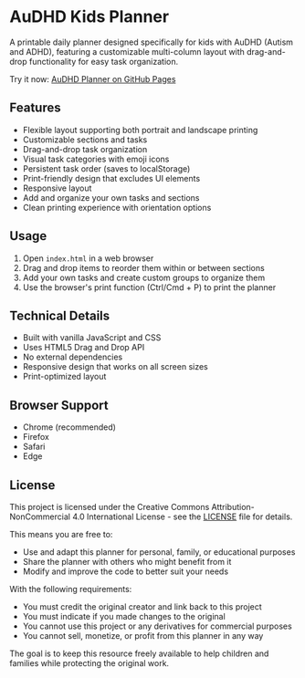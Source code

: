 # AuDHD Kids Planner

A printable daily planner designed specifically for kids with AuDHD (Autism and ADHD), featuring a customizable multi-column layout with drag-and-drop functionality for easy task organization.

Try it now: [AuDHD Planner on GitHub Pages](https://olioskar.github.io/AuDHD-Planner/)

## Features

- Flexible layout supporting both portrait and landscape printing
- Customizable sections and tasks
- Drag-and-drop task organization
- Visual task categories with emoji icons
- Persistent task order (saves to localStorage)
- Print-friendly design that excludes UI elements
- Responsive layout
- Add and organize your own tasks and sections
- Clean printing experience with orientation options

## Usage

1. Open `index.html` in a web browser
2. Drag and drop items to reorder them within or between sections
3. Add your own tasks and create custom groups to organize them
4. Use the browser's print function (Ctrl/Cmd + P) to print the planner

## Technical Details

- Built with vanilla JavaScript and CSS
- Uses HTML5 Drag and Drop API
- No external dependencies
- Responsive design that works on all screen sizes
- Print-optimized layout

## Browser Support

- Chrome (recommended)
- Firefox
- Safari
- Edge

## License

This project is licensed under the Creative Commons Attribution-NonCommercial 4.0 International License - see the [LICENSE](LICENSE) file for details.

This means you are free to:
- Use and adapt this planner for personal, family, or educational purposes
- Share the planner with others who might benefit from it
- Modify and improve the code to better suit your needs

With the following requirements:
- You must credit the original creator and link back to this project
- You must indicate if you made changes to the original
- You cannot use this project or any derivatives for commercial purposes
- You cannot sell, monetize, or profit from this planner in any way

The goal is to keep this resource freely available to help children and families while protecting the original work.